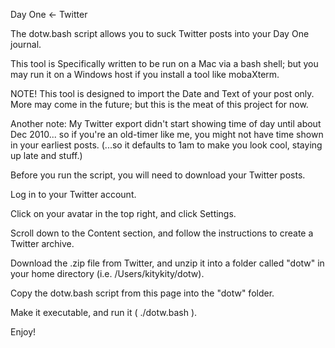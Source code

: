 Day One <- Twitter

The dotw.bash script allows you to suck Twitter posts into your Day One journal.

This tool is Specifically written to be run on a Mac via a bash shell; but you may run it on a Windows host if you install a tool like mobaXterm.

NOTE! This tool is designed to import the Date and Text of your post only. More may come in the future; but this is the meat of this project for now.

Another note: My Twitter export didn't start showing time of day until about Dec 2010... so if you're an old-timer like me, you might not have time shown in your earliest posts. (...so it defaults to 1am to make you look cool, staying up late and stuff.)

Before you run the script, you will need to download your Twitter posts.

Log in to your Twitter account.

Click on your avatar in the top right, and click Settings.

Scroll down to the Content section, and follow the instructions to create a Twitter archive.

Download the .zip file from Twitter, and unzip it into a folder called "dotw" in your home directory (i.e. /Users/kitykity/dotw).

Copy the dotw.bash script from this page into the "dotw" folder.

Make it executable, and run it ( ./dotw.bash ).

Enjoy!
